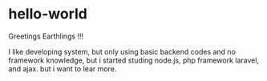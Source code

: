 # hello-world

Greetings Earthlings !!!

I like developing system, but only using basic backend codes and no framework knowledge,
but i started studing node.js, php framework laravel, and ajax. but i want to lear more. 
